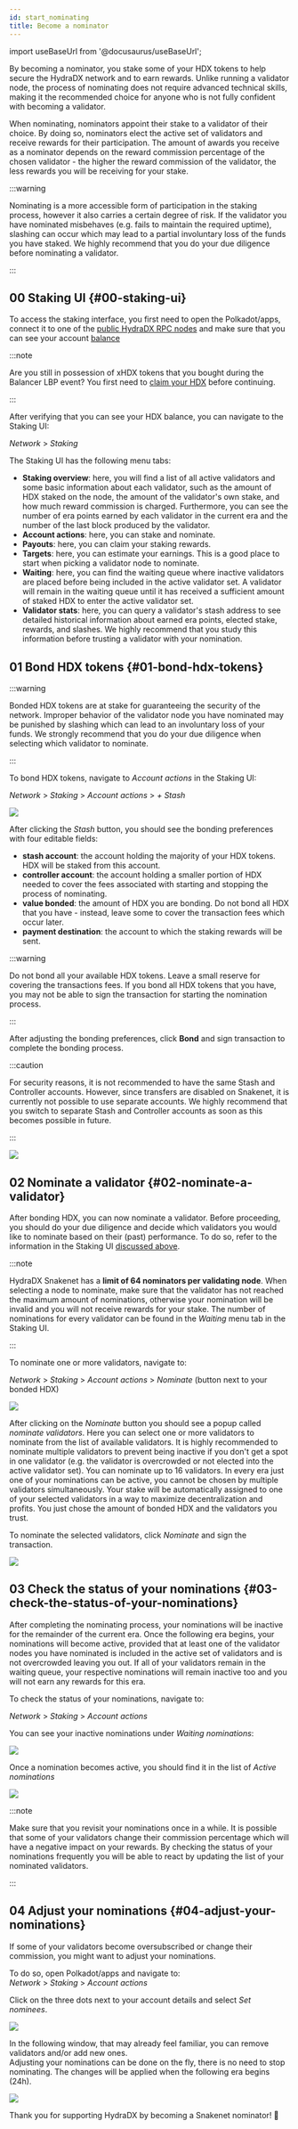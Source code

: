 ```yaml
---
id: start_nominating
title: Become a nominator
---
```


import useBaseUrl from '@docusaurus/useBaseUrl';

By becoming a nominator, you stake some of your HDX tokens to help secure the HydraDX network and to earn rewards. Unlike running a validator node, the process of nominating does not require advanced technical skills, making it the recommended choice for anyone who is not fully confident with becoming a validator.

When nominating, nominators appoint their stake to a validator of their choice. By doing so, nominators elect the active set of validators and receive rewards for their participation. The amount of awards you receive as a nominator depends on the reward commission percentage of the chosen validator - the higher the reward commission of the validator, the less rewards you will be receiving for your stake.

:::warning

Nominating is a more accessible form of participation in the staking process, however it also carries a certain degree of risk. If the validator you have nominated misbehaves (e.g. fails to maintain the required uptime), slashing can occur which may lead to a partial involuntary loss of the funds you have staked. We highly recommend that you do your due diligence before nominating a validator.

:::

## 00 Staking UI {#00-staking-ui}

To access the staking interface, you first need to open the Polkadot/apps, connect it to one of the [public HydraDX RPC nodes](/polkadotjs_apps_public) and make sure that you can see your account [balance](https://polkadot.js.org/apps/?rpc=wss%3A%2F%2Frpc-01.snakenet.hydradx.io#/accounts)

:::note

Are you still in possession of xHDX tokens that you bought during the Balancer LBP event? You first need to [claim your HDX](/claim) before continuing.

:::

After verifying that you can see your HDX balance, you can navigate to the Staking UI:

*Network* > *Staking*

The Staking UI has the following menu tabs:

* **Staking overview**: here, you will find a list of all active validators and some basic information about each validator, such as the amount of HDX staked on the node, the amount of the validator's own stake, and how much reward commission is charged. Furthermore, you can see the number of era points earned by each validator in the current era and the number of the last block produced by the validator.
* **Account actions**: here, you can stake and nominate.
* **Payouts**: here, you can claim your staking rewards.
* **Targets**: here, you can estimate your earnings. This is a good place to start when picking a validator node to nominate.
* **Waiting**: here, you can find the waiting queue where inactive validators are placed before being included in the active validator set. A validator will remain in the waiting queue until it has received a sufficient amount of staked HDX to enter the active validator set.
* **Validator stats**: here, you can query a validator's stash address to see detailed historical information about earned era points, elected stake, rewards, and slashes. We highly recommend that you study this information before trusting a validator with your nomination.

## 01 Bond HDX tokens {#01-bond-hdx-tokens}

:::warning

Bonded HDX tokens are at stake for guaranteeing the security of the network. Improper behavior of the validator node you have nominated may be punished by slashing which can lead to an involuntary loss of your funds. We strongly recommend that you do your due diligence when selecting which validator to nominate.

:::

To bond HDX tokens, navigate to *Account actions* in the Staking UI:

*Network* > *Staking* > *Account actions* > *+ Stash*

<div style={{textAlign: 'center'}}>
  <img src={useBaseUrl('/nominator-guide/bond-hdx-1.png')} />
</div>

After clicking the *Stash* button, you should see the bonding preferences with four editable fields:
* **stash account**: the account holding the majority of your HDX tokens. HDX will be staked from this account.
* **controller account**: the account holding a smaller portion of HDX needed to cover the fees associated with starting and stopping the process of nominating.
* **value bonded**: the amount of HDX you are bonding. Do not bond all HDX that you have - instead, leave some to cover the transaction fees which occur later.
* **payment destination**: the account to which the staking rewards will be sent.

:::warning

Do not bond all your available HDX tokens. Leave a small reserve for covering the transactions fees. If you bond all HDX tokens that you have, you may not be able to sign the transaction for starting the nomination process.

:::

After adjusting the bonding preferences, click **Bond** and sign transaction to complete the bonding process.

:::caution

For security reasons, it is not recommended to have the same Stash and Controller accounts. However, since transfers are disabled on Snakenet, it is currently not possible to use separate accounts. We highly recommend that you switch to separate Stash and Controller accounts as soon as this becomes possible in future.

:::

<div style={{textAlign: 'center'}}>
  <img src={useBaseUrl('/nominator-guide/bond-hdx-2.png')} />
</div>

## 02 Nominate a validator {#02-nominate-a-validator}

After bonding HDX, you can now nominate a validator. Before proceeding, you should do your due diligence and decide which validators you would like to nominate based on their (past) performance. To do so, refer to the information in the Staking UI [discussed above](#00-staking-ui).

:::note

HydraDX Snakenet has a **limit of 64 nominators per validating node**. When selecting a node to nominate, make sure that the validator has not reached the maximum amount of nominations, otherwise your nomination will be invalid and you will not receive rewards for your stake. The number of nominations for every validator can be found in the *Waiting* menu tab in the Staking UI.

:::

To nominate one or more validators, navigate to:

*Network* > *Staking* > *Account actions* > *Nominate* (button next to your bonded HDX)

<div style={{textAlign: 'center'}}>
  <img src={useBaseUrl('/nominator-guide/nominate-validator-1.png')} />
</div>

After clicking on the *Nominate* button you should see a popup called *nominate validators*. Here you can select one or more validators to nominate from the list of available validators. It is highly recommended to nominate multiple validators to prevent being inactive if you don't get a spot in one validator (e.g. the validator is overcrowded or not elected into the active validator set). You can nominate up to 16 validators. In every era just one of your nominations can be active, you cannot be chosen by multiple validators simultaneously. Your stake will be automatically assigned to one of your selected validators in a way to maximize decentralization and profits. You just chose the amount of bonded HDX and the validators you trust.

To nominate the selected validators, click _Nominate_ and sign the transaction.

<div style={{textAlign: 'center'}}>
  <img src={useBaseUrl('/nominator-guide/nominate-validator-2.png')} />
</div>


## 03 Check the status of your nominations {#03-check-the-status-of-your-nominations}

After completing the nominating process, your nominations will be inactive for the remainder of the current era. Once the following era begins, your nominations will become active, provided that at least one of the validator nodes you have nominated is included in the active set of validators and is not overcrowded leaving you out. If all of your validators remain in the waiting queue, your respective nominations will remain inactive too and you will not earn any rewards for this era.

To check the status of your nominations, navigate to:

*Network* > *Staking* > *Account actions*

You can see your inactive nominations under *Waiting nominations*:

<div style={{textAlign: 'center'}}>
  <img src={useBaseUrl('/nominator-guide/nominate-validator-3.png')} />
</div>

Once a nomination becomes active, you should find it in the list of *Active nominations*

<div style={{textAlign: 'center'}}>
  <img src={useBaseUrl('/nominator-guide/nominate-validator-4.png')} />
</div>  

:::note

Make sure that you revisit your nominations once in a while. It is possible that some of your validators change their commission percentage which will have a negative impact on your rewards. By checking the status of your nominations frequently you will be able to react by updating the list of your nominated validators.

:::

## 04 Adjust your nominations {#04-adjust-your-nominations}

If some of your validators become oversubscribed or change their commission, you might want to adjust your nominations.

To do so, open Polkadot/apps and navigate to:  
*Network* > *Staking* > *Account actions*

Click on the three dots next to your account details and select _Set nominees_.

<div style={{textAlign: 'center'}}>
  <img src={useBaseUrl('/nominator-guide/nominate-set-nominees.png')} />
</div>

In the following window, that may already feel familiar, you can remove validators and/or add new ones.  
Adjusting your nominations can be done on the fly, there is no need to stop nominating. The changes will be applied when the following era begins (24h).

<div style={{textAlign: 'center'}}>
  <img src={useBaseUrl('/nominator-guide/nominate-validator-2.png')} />
</div>  


Thank you for supporting HydraDX by becoming a Snakenet nominator! 🎉
